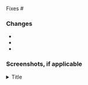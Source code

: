 <!-- Please link an issue via keyword: https://docs.github.com/en/issues/tracking-your-work-with-issues/linking-a-pull-request-to-an-issue#linking-a-pull-request-to-an-issue-using-a-keyword. -->

Fixes #

<!-- Please note all the changes you've made. A good rule of thumb is to have at least one bullet point per file changed. -->

### Changes

- 
- 
- 

<!-- Please attach full page screenshots of changes to the website's appearance before and after code changes in HTML drop boxes (see below template). DO NOT POST PICTURE OF YOUR CODE! -->

### Screenshots, if applicable

<details>
  <summary>Title</summary>
  <br>
  <img src="" width="600" length="300" />
  <br>
</details>
    
